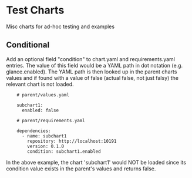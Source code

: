 # Test Charts

Misc charts for ad-hoc testing and examples

## Conditional

Add an optional field "condition" to chart.yaml and requirements.yaml entries. The value of this field would be a YAML path in dot notation (e.g. glance.enabled). The YAML path is then looked up in the parent charts values and if found with a value of false (actual false, not just falsy) the relevant chart is not loaded.  

````
	# parent/values.yaml

	subchart1:
	  enabled: false

````

````
	# parent/requirements.yaml

	dependencies:
	  - name: subchart1
	    repository: http://localhost:10191
	    version: 0.1.0
	    condition: subchart1.enabled

````

In the above example, the chart 'subchart1' would NOT be loaded since its condition value exists in the parent's values and returns false.



